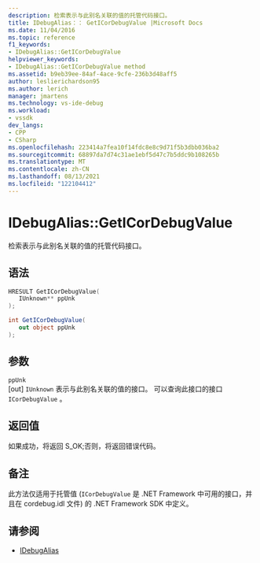 ```yaml
---
description: 检索表示与此别名关联的值的托管代码接口。
title: IDebugAlias：： GetICorDebugValue |Microsoft Docs
ms.date: 11/04/2016
ms.topic: reference
f1_keywords:
- IDebugAlias::GetICorDebugValue
helpviewer_keywords:
- IDebugAlias::GetICorDebugValue method
ms.assetid: b9eb39ee-84af-4ace-9cfe-236b3d48aff5
author: leslierichardson95
ms.author: lerich
manager: jmartens
ms.technology: vs-ide-debug
ms.workload:
- vssdk
dev_langs:
- CPP
- CSharp
ms.openlocfilehash: 223414a7fea10f14fdc8e8c9d71f5b3dbb036ba2
ms.sourcegitcommit: 68897da7d74c31ae1ebf5d47c7b5ddc9b108265b
ms.translationtype: MT
ms.contentlocale: zh-CN
ms.lasthandoff: 08/13/2021
ms.locfileid: "122104412"
---
```

# <a name="idebugaliasgeticordebugvalue"></a>IDebugAlias::GetICorDebugValue
检索表示与此别名关联的值的托管代码接口。

## <a name="syntax"></a>语法

```cpp
HRESULT GetICorDebugValue(
   IUnknown** ppUnk
);
```

```csharp
int GetICorDebugValue(
   out object ppUnk
);
```

## <a name="parameters"></a>参数
`ppUnk`\
[out] `IUnknown` 表示与此别名关联的值的接口。 可以查询此接口的接口 `ICorDebugValue` 。

## <a name="return-value"></a>返回值
 如果成功，将返回 S_OK;否则，将返回错误代码。

## <a name="remarks"></a>备注
 此方法仅适用于托管值 (`ICorDebugValue` 是 .NET Framework 中可用的接口，并且在 cordebug.idl 文件) 的 .NET Framework SDK 中定义。

## <a name="see-also"></a>请参阅
- [IDebugAlias](../../../extensibility/debugger/reference/idebugalias.md)
